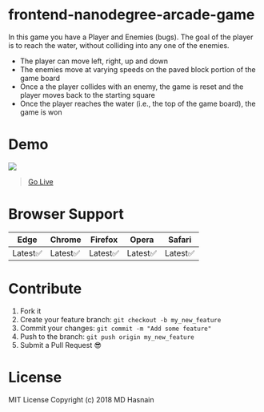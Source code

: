 frontend-nanodegree-arcade-game
===============================
In this game you have a Player and Enemies (bugs). The goal of the player is to reach the water, without colliding into any one of the enemies.<br>
  * The player can move left, right, up and down <br>
  * The enemies move at varying speeds on the paved block portion of the game board<br>
  * Once a the player collides with an enemy, the game is reset and the player moves back to the starting square<br>
  * Once the player reaches the water (i.e., the top of the game board), the game is won<br>

Demo
==============================
![](https://github.com/hasnain003/fend-arcade-game/blob/master/images/demo.gif?raw=true)

> [Go Live](https://hasnain003.github.io/fend-arcade-game/)

Browser Support
==============================
Edge  | Chrome | Firefox | Opera | Safari
----- | ------ | ------- | ----- | ------
Latest:white_check_mark: | Latest:white_check_mark: | Latest:white_check_mark: | Latest:white_check_mark: | Latest:white_check_mark:

Contribute
==============
1. Fork it
2. Create your feature branch: `git checkout -b my_new_feature`
3. Commit your changes: `git commit -m "Add some feature"`
4. Push to the branch: `git push origin my_new_feature`
5. Submit a Pull Request :sunglasses:

License
===========
MIT License 
Copyright (c) 2018 MD Hasnain

